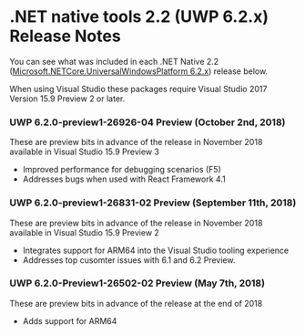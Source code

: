 # .NET native tools 2.2 (UWP 6.2.x) Release Notes

You can see what was included in each .NET Native 2.2 ([Microsoft.NETCore.UniversalWindowsPlatform 6.2.x](https://www.nuget.org/packages/Microsoft.NETCore.UniversalWindowsPlatform)) release below.

When using Visual Studio these packages require Visual Studio 2017 Version 15.9 Preview 2 or later.

### UWP 6.2.0-preview1-26926-04 Preview (October 2nd, 2018) 
These are preview bits in advance of the release in November 2018 available in Visual Studio 15.9 Preview 3
- Improved performance for debugging scenarios (F5)
- Addresses bugs when used with React Framework 4.1 

### UWP 6.2.0-preview1-26831-02 Preview (September 11th, 2018) 
These are preview bits in advance of the release in November 2018 available in Visual Studio 15.9 Preview 2
- Integrates support for ARM64 into the Visual Studio tooling experience
- Addresses top cusomter issues with 6.1 and 6.2 Preview.

### UWP 6.2.0-Preview1-26502-02 Preview (May 7th, 2018) 
These are preview bits in advance of the release at the end of 2018
- Adds support for ARM64

